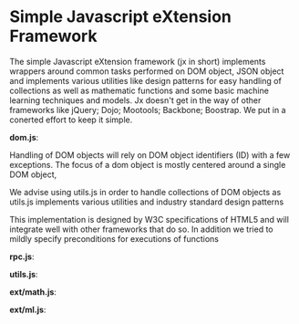 Simple Javascript eXtension Framework
==

The simple Javascript eXtension framework (jx in short) implements wrappers around common tasks performed on DOM object, JSON object and implements various utilities like design patterns for easy handling of collections as well as mathematic functions and some basic machine learning techniques and models. Jx doesn't get in the way of other frameworks like jQuery; Dojo; Mootools; Backbone; Boostrap. We put in a conerted effort to keep it simple.  

<b>dom.js</b>:

Handling of DOM objects will rely on DOM object identifiers (ID) with a few exceptions. 
The focus of a dom object is mostly centered around a single DOM object, 

We advise using utils.js in order to handle collections of DOM objects as utils.js implements various utilities and industry standard design patterns 
 
This implementation is designed by W3C specifications of HTML5 and will integrate well with other frameworks that do so.
In addition we tried to mildly specify preconditions for executions of functions

<b>rpc.js</b>: 

<b>utils.js</b>:

<b>ext/math.js</b>:

<b>ext/ml.js</b>: